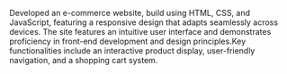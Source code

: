 Developed an e-commerce website, build using HTML, CSS, and JavaScript, featuring a responsive design that adapts seamlessly across devices. The site features an intuitive user interface and demonstrates proficiency in front-end development and design principles.Key functionalities include an interactive product display, user-friendly navigation, and a shopping cart system.
